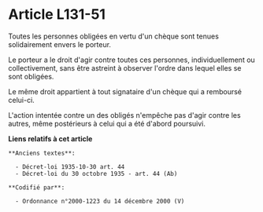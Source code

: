 # Article L131-51

Toutes les personnes obligées en vertu d'un chèque sont tenues solidairement envers le porteur.

Le porteur a le droit d'agir contre toutes ces personnes, individuellement ou collectivement, sans être astreint à observer
l'ordre dans lequel elles se sont obligées.

Le même droit appartient à tout signataire d'un chèque qui a remboursé celui-ci.

L'action intentée contre un des obligés n'empêche pas d'agir contre les autres, même postérieurs à celui qui a été d'abord
poursuivi.

**Liens relatifs à cet article**

	**Anciens textes**:

	  - Décret-loi 1935-10-30 art. 44
	  - Décret-loi du 30 octobre 1935 - art. 44 (Ab)

	**Codifié par**:

	  - Ordonnance n°2000-1223 du 14 décembre 2000 (V)
